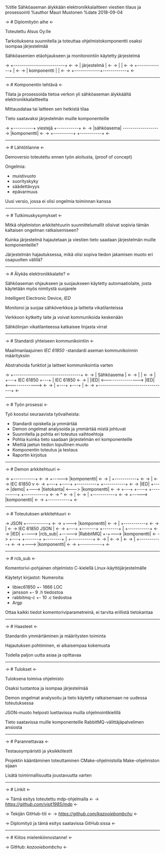 %title Sähköaseman älykkään elektroniikkalaitteen viestien tilaus ja prosessointi
%author Mauri Mustonen
%date 2018-09-04

-> # Diplomityön aihe <-

Toteutettu Alsus Oy:lle

Tarkoituksena suunnitella ja toteuttaa ohjelmistokomponentti
osaksi isompaa järjestelmää

Sähköasemien etäohjaukseen ja monitorointiin käytetty järjestelmä

-> +--------------------------+ <-
-> |       järjestelmä        | <-
-> |                          | <-
-> +-------------+            | <-
-> | komponentti |            | <-
-> +-------------+------------+ <-

---

-> # Komponentin tehtävä <-

Tilata ja prosessoida tietoa verkon yli sähköaseman älykkäältä
elektroniikkalaitteelta

Mittausdataa tai laitteen sen hetkistä tilaa

Tieto saatavaksi järjestelmän muille komponenteille

-> +----------+       viestejä       +-----------+ <-
-> |sähköasema| -------------------> |komponentti| <-
-> +----------+                      +-----------+ <-

---

-> # Lähtötilanne <-

Demoversio toteutettu ennen työn aloitusta, (proof of concept)

Ongelmia:
* muistivuoto
* suorityskyky
* säädettävyys
* epävarmuus

Uusi versio, jossa ei olisi ongelmia toiminnan kanssa

---

-> # Tutkimuskysymykset <-

Mitkä ohjelmiston arkkitehtuurin suunnittelumallit olisivat
sopivia tämän kaltaisen ongelman ratkaisemiseen?

Kuinka järjestelmä hajautetaan ja viestien tieto saadaan
järjestelmän muille komponenteille?

Järjestelmän hajautuksessa, mikä olisi sopiva tiedon jakamisen
muoto eri osapuolten välillä?

---

-> # Älykäs elektroniikkalaite? <-

Sähköaseman ohjaukseen ja suojaukseen käytetty automaatiolaite,
josta käytetään myös nimitystä suojarele

Intelligent Electronic Device, *IED*

Monitoroi ja suojaa sähköverkkoa ja laitteita vikatilanteissa

Verkkoon kytketty laite ja voivat kommunikoida keskenään

Sähkölinjan vikatilanteessa katkaisee linjasta virrat

---

-> # Standardi yhteiseen kommunikointiin <-

Maailmanlaajuinen *IEC 61850* -standardi aseman kommunikoinnin
määrityksiin

Abstrahoida funktiot ja laitteet kommunikointia varten

-> +----------------------------------+             <-
-> |           Sähköasema             |             <-
-> |                                  |             <-
-> | +---+      IEC 61850     +---+   | IEC 61850   <-
-> | |IED| <----------------> |IED| <-------------> <-
-> | +---+                    +---+   |             <-
-> +----------------------------------+             <-

---

-> # Työn prosessi <-

Työ koostui seuraavista työvaiheista:
* Standardi opiskella ja ymmärtää
* Demon ongelmat analysoida ja ymmärtää mistä johtuvat
* Suunnitella ja pohtia eri toteutus vaihtoehtoja
* Pohtia kuinka tieto saadaan järjestelmän eri komponenteille
* Miettiä jaetun tiedon lopullinen muoto
* Komponentin toteutus ja testaus
* Raportin kirjoitus

---

-> # Demon arkkitehtuuri <-

->                                              +-----------+ <-
->                                      +-----> |komponentti| <-
->                                      |       +-----------+ <-
->                                      |                     <-
->      IEC 61850                       v                     <-
-> +---+        +----+       +----------+       +-----------+ <-
-> |IED| +----> |demo| +---> |tietokanta| <---> |komponentti| <-
-> +---+        +----+       +----------+       +-----------+ <-
->                                      ^                     <-
->                                      |                     <-
->                                      |       +-----------+ <-
->                                      +-----> |komponentti| <-
->                                              +-----------+ <-

---

-> # Toteutuksen arkkitehtuuri <-

->                                            JSON   +-----------+ <-
->                                             +---> |komponentti| <-
->                                             |     +-----------+ <-
->                                             |                   <-
->      IEC 61850          JSON                |                   <-
-> +---+        +-------+         +--------+   |     +-----------+ <-
-> |IED| +----> |rcb_sub| +-----> |RabbitMQ| +-+---> |komponentti| <-
-> +---+        +-------+         +--------+   |     +-----------+ <-
->                                             |                   <-
->                                             |                   <-
->                                             |     +-----------+ <-
->                                             +---> |komponentti| <-
->                                                   +-----------+ <-

---

-> # rcb_sub <-

Komentorivi-pohjainen ohjelmisto C-kielellä
Linux-käyttöjärjestelmälle

Käytetyt kirjastot:        Numeroita:
* libiec61850              +- 1666 LOC
* jansson                  +- 9 .h tiedostoa
* rabbitmq-c               +- 10 .c tiedostoa
* Argp

Ottaa kaikki tiedot komentoriviparametreinä, ei tarvita erillistä
tietokantaa

---

-> # Haasteet <-

Standardin ymmärtäminen ja määritysten toiminta

Hajautuksen pohtiminen, ei aikaisempaa kokemusta

Todella paljon uutta asiaa ja opittavaa

---

-> # Tulokset <-

Tuloksena toimiva ohjelmisto

Osaksi tuotantoa ja isompaa järjestelmää

Demon ongelmat analysoitu ja tieto käytetty ratkaisemaan ne
uudessa toteutuksessa

JSON-muoto helposti luettavissa muilla ohjelmointikielillä

Tieto saatavissa muille komponenteille
RabbitMQ-välittäjäpalvelimen ansiosta

---

-> # Parannettavaa <-

Testausympäristö ja yksikkötestit

Projektin kääntäminen toteuttaminen CMake-ohjelmistolla
Make-ohjelmiston sijaan

Lisätä toiminnallisuutta joustavuutta varten

---

-> # Linkit <-

-> Tämä esitys toteutettu mdp-ohjelmalla <-
-> *https://github.com/visit1985/mdp* <-

-> Tekijän GitHub-tili <-
-> *https://github.com/kazooiebombchu* <-

-> Diplomityö ja tämä esitys saatavissa GitHub:sissa <-

---

-> # Kiitos mielenkiinnostanne! <-


-> GitHub: _*kazooiebombchu*_ <-
